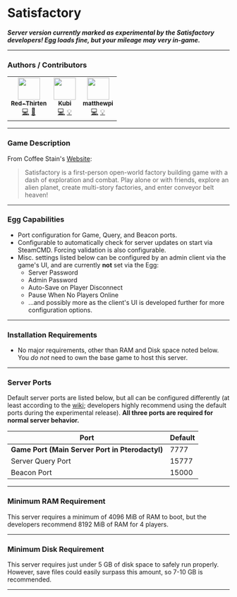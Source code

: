 # Satisfactory
***Server version currently marked as experimental by the Satisfactory developers! Egg loads fine, but your mileage may very in-game.***
___
### Authors / Contributors
<!-- prettier-ignore-start -->
<!-- markdownlint-disable -->
<table>
    <tr>
        <td align="center">
            <a href="https://github.com/lilkingjr1">
                <img src="https://avatars.githubusercontent.com/u/4533989" width="50px;" alt=""/><br /><sub><b>Red-Thirten</b></sub>
            </a>
            <br />
            <a href="https://github.com/parkervcp/eggs/commits?author=lilkingjr1" title="Codes">💻</a>
            <a href="https://github.com/parkervcp/eggs/commits?author=lilkingjr1" title="Maintains">🔨</a>
        </td>
        <td align="center">
            <a href="https://github.com/iamkubi">
                <img src="https://avatars.githubusercontent.com/u/6176191" width="50px;" alt=""/><br /><sub><b>Kubi</b></sub>
            </a>
            <br />
            <a href="https://github.com/parkervcp/eggs/commits?author=iamkubi" title="Codes">💻</a>
            <a href="https://github.com/parkervcp/eggs/commits?author=iamkubi" title="Contributor">💡</a>
        </td>
        <td align="center">
            <a href="https://github.com/matthewpi">
                <img src="https://avatars.githubusercontent.com/u/26559841" width="50px;" alt=""/><br /><sub><b>matthewpi</b></sub>
            </a>
            <br />
            <a href="https://github.com/parkervcp/eggs/commits?author=matthewpi" title="Codes">💻</a>
            <a href="https://github.com/parkervcp/eggs/commits?author=matthewpi" title="Contributor">💡</a>
        </td>
    </tr>
</table>
<!-- markdownlint-enable -->
<!-- prettier-ignore-end -->

___
### Game Description
From Coffee Stain's [Website](https://www.satisfactorygame.com/):
> Satisfactory is a first-person open-world factory building game with a dash of exploration and combat. Play alone or with friends, explore an alien planet, create multi-story factories, and enter conveyor belt heaven!
___
### Egg Capabilities
- Port configuration for Game, Query, and Beacon ports.
- Configurable to automatically check for server updates on start via SteamCMD. Forcing validation is also configurable.
- Misc. settings listed below can be configured by an admin client via the game's UI, and are currently **not** set via the Egg:
    - Server Password
    - Admin Password
    - Auto-Save on Player Disconnect
    - Pause When No Players Online
    - ...and possibly more as the client's UI is developed further for more configuration options.
___
### Installation Requirements
- No major requirements, other than RAM and Disk space noted below. You *do not* need to own the base game to host this server.
___
### Server Ports
Default server ports are listed below, but all can be configured differently (at least according to the [wiki](https://satisfactory.fandom.com/wiki/Dedicated_servers); developers highly recommend using the default ports during the experimental release). **All three ports are required for normal server behavior.**

| Port | Default |
|---------|---------|
| **Game Port (Main Server Port in Pterodactyl)** | 7777 |
| Server Query Port | 15777 |
| Beacon Port | 15000 |

___
### Minimum RAM Requirement
This server requires a minimum of 4096 MiB of RAM to boot, but the developers recommend 8192 MiB of RAM for 4 players.
___
### Minimum Disk Requirement
This server requires just under 5 GB of disk space to safely run properly. However, save files could easily surpass this amount, so 7-10 GB is recommended.
___
